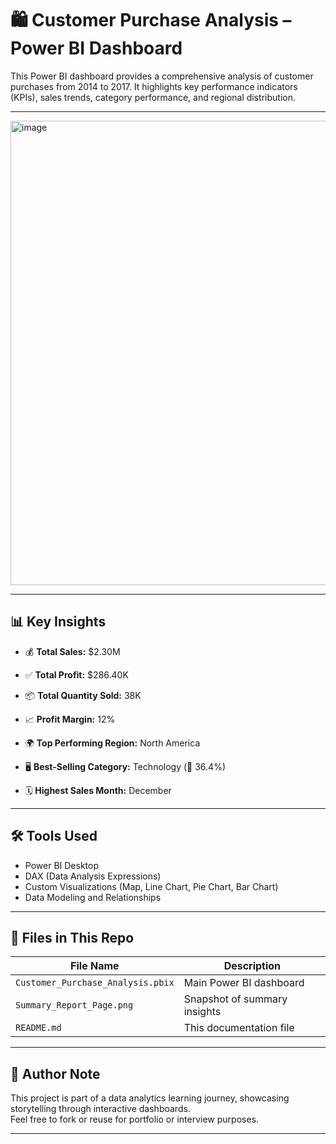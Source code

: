 # 🛍️ Customer Purchase Analysis – Power BI Dashboard

This Power BI dashboard provides a comprehensive analysis of customer purchases from 2014 to 2017. It highlights key performance indicators (KPIs), sales trends, category performance, and regional distribution.

---

<img width="1416" height="743" alt="image" src="https://github.com/user-attachments/assets/d01278f1-7a5d-4f83-8a80-0e78b9b327b1" />


---

## 📊 Key Insights

- 💰 **Total Sales:** $2.30M  
- ✅ **Total Profit:** $286.40K  
- 📦 **Total Quantity Sold:** 38K  
- 📈 **Profit Margin:** 12%  

- 🌍 **Top Performing Region:** North America  
- 🖥️ **Best-Selling Category:** Technology (📘 36.4%)  
- 🗓️ **Highest Sales Month:** December

---

## 🛠️ Tools Used

- Power BI Desktop  
- DAX (Data Analysis Expressions)  
- Custom Visualizations (Map, Line Chart, Pie Chart, Bar Chart)  
- Data Modeling and Relationships

---

## 📁 Files in This Repo

| File Name | Description |
|-----------|-------------|
| `Customer_Purchase_Analysis.pbix` | Main Power BI dashboard |
| `Summary_Report_Page.png` | Snapshot of summary insights |
| `README.md` | This documentation file |

---

## 🧠 Author Note

This project is part of a data analytics learning journey, showcasing storytelling through interactive dashboards.  
Feel free to fork or reuse for portfolio or interview purposes.

---
